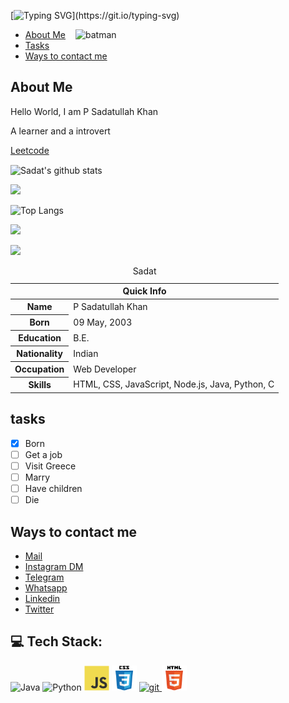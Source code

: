 [![Typing SVG](https://readme-typing-svg.demolab.com?font=Tektur&duration=3000&pause=200&color=38C2FF&repeat=false&width=435&lines=Hey+There!)](https://git.io/typing-svg)

<img align="right" alt="batman" width="400" src="https://media.giphy.com/media/4rzsojG8H8Ccg/giphy.gif">

- [About Me](#about-me)
- [Tasks](#tasks)
- [Ways to contact me](#ways-to-contact-me)

## About Me

Hello World, I am P Sadatullah Khan

A learner and a introvert

[Leetcode](https://leetcode.com/imsadat/)

<img align="center" src="https://github-readme-stats.vercel.app/api?username=iamsadat&show_icons=true&include_all_commits=true&theme=radical" alt="Sadat's github stats" />

![](http://github-profile-summary-cards.vercel.app/api/cards/profile-details?username=iamsadat&theme=radical)

![Top Langs](https://github-readme-stats.vercel.app/api/top-langs/?username=anuraghazra&layout=compact&theme=radical)

![](http://github-profile-summary-cards.vercel.app/api/cards/productive-time?username=iamsadat&theme=radical&utcOffset=8)

![](http://github-profile-summary-cards.vercel.app/api/cards/stats?username=iamsadat&theme=radical)

<table>
<caption>Sadat</caption>
<thead>
<tr>
<th colspan="2">Quick Info</th>
</tr>
</thead>
<tbody>
<tr><th scope='row'>Name</th><td>P Sadatullah Khan</td></tr>
<tr><th scope='row'>Born</th><td><time datetime="2002-01-11 08:00">09 May, 2003</time></td></tr>
<tr><th scope='row'>Education</th><td>B.E.</td></tr>
<tr><th scope='row'>Nationality</th><td>Indian</td></tr>
<tr><th scope='row'>Occupation</th><td>Web Developer</td></tr>
<tr><th scope='row'>Skills</th><td>HTML, CSS, JavaScript, Node.js, Java, Python, C</td></tr>
</tbody>
</table>

## tasks

- [x] Born
- [ ] Get a job
- [ ] Visit Greece
- [ ] Marry
- [ ] Have children
- [ ] Die

## Ways to contact me

<ul>
<li><a href="mailto:sadatullahkhan40@gmail.com" rel="me">Mail</a>
<li><a href="https://www.instagram.com/sxdat_/" rel="me">Instagram DM</a>
<li><a href="https://t.me/iamsadat" rel="me">Telegram</a>
<li><a href="https://wa.me/919989680670?text=Hi" rel="me">Whatsapp</a>
<li><a href="https://www.linkedin.com/in/sadat-ullah-khan-890207191/" rel="me">Linkedin</a>
<li><a href="https://twitter.com/sxdatt" rel="me">Twitter</a></li>
</ul>

## 💻 Tech Stack:

<p align="left">
<img src="https://cdn-icons-png.flaticon.com/512/5968/5968282.png" alt="Java" width="40" height="40" />
<img src="https://cdn-icons-png.flaticon.com/512/2721/2721287.png" alt="Python" width="40" height="40" />
<img src="https://raw.githubusercontent.com/devicons/devicon/master/icons/javascript/javascript-original.svg" alt="javascript" width="40" height="40"/> <img src="https://raw.githubusercontent.com/devicons/devicon/master/icons/css3/css3-original-wordmark.svg" alt="css3" width="40" height="40"/> </a> <a href="https://git-scm.com/" target="_blank" rel="noreferrer"><img src="https://www.vectorlogo.zone/logos/git-scm/git-scm-icon.svg" alt="git" width="40" height="40"/> <img src="https://raw.githubusercontent.com/devicons/devicon/master/icons/html5/html5-original-wordmark.svg" alt="html5" width="40" height="40"/> 
</p>

<!--RECENT_ACTIVITY:start-->

<!--RECENT_ACTIVITY:last_update-->
